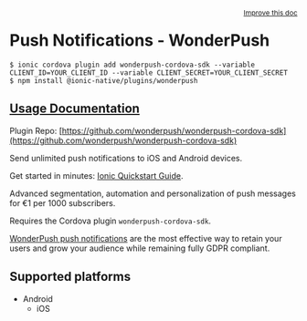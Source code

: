 <a style="float:right;font-size:12px;" href="http://github.com/danielsogl/awesome-cordova-plugins/edit/master/src/@awesome-cordova-plugins/plugins/wonderpush/index.ts#L150">
  Improve this doc
</a>

# Push Notifications - WonderPush

```
$ ionic cordova plugin add wonderpush-cordova-sdk --variable CLIENT_ID=YOUR_CLIENT_ID --variable CLIENT_SECRET=YOUR_CLIENT_SECRET 
$ npm install @ionic-native/plugins/wonderpush
```

## [Usage Documentation](https://ionicframework.com/docs/native/wonderpush/)

Plugin Repo: [https://github.com/wonderpush/wonderpush-cordova-sdk](https://github.com/wonderpush/wonderpush-cordova-sdk)

Send unlimited push notifications to iOS and Android devices.

Get started in minutes: [Ionic Quickstart Guide](https://docs.wonderpush.com/docs/ionic-quickstart).

Advanced segmentation, automation and personalization of push messages for €1 per 1000 subscribers.

Requires the Cordova plugin `wonderpush-cordova-sdk`.

[WonderPush push notifications](https://www.wonderpush.com) are the most effective way
to retain your users and grow your audience while remaining fully GDPR compliant.

## Supported platforms

- Android
  - iOS
  


